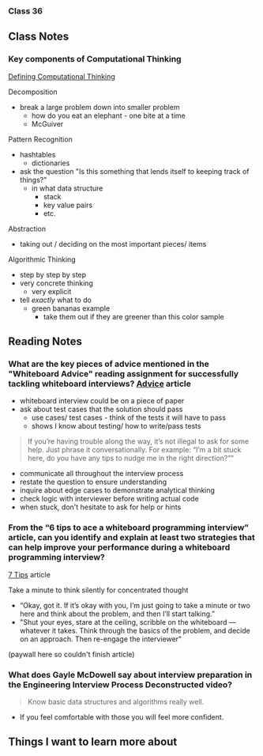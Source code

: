 ### Class 36


## Class Notes

### Key components of Computational Thinking
[Defining Computational Thinking](https://www.learning.com/blog/defining-computational-thinking/)

Decomposition
- break a large problem down into smaller problem
  - how do you eat an elephant - one bite at a time
  - McGuiver

Pattern Recognition
- hashtables
  - dictionaries
- ask the question "Is this something that lends itself to keeping track of things?"
  - in what data structure
      - stack
      - key value pairs
      - etc.

Abstraction
- taking out / deciding on the most important pieces/ items

Algorithmic Thinking
- step by step by step
- very concrete thinking
  - very explicit
- tell *exactly* what to do
  - green bananas example
    - take them out if they are greener than this color sample


## Reading Notes

### What are the key pieces of advice mentioned in the "Whiteboard Advice" reading assignment for successfully tackling whiteboard interviews? [Advice]() article
- whiteboard interview could be on a piece of paper
- ask about test cases that the solution should pass
  - use cases/ test cases - think of the tests it will have to pass
  - shows I know about testing/ how to write/pass tests
> If you’re having trouble along the way, it’s not illegal to ask for some help. Just phrase it conversationally. For example:
  > “I’m a bit stuck here, do you have any tips to nudge me in the right direction?”"
- communicate all throughout the interview process
- restate the question to ensure understanding
- inquire about edge cases to demonstrate analytical thinking
- check logic with interviewer before writing actual code
- when stuck, don't hesitate to ask for help or hints


### From the “6 tips to ace a whiteboard programming interview” article, can you identify and explain at least two strategies that can help improve your performance during a whiteboard programming interview?

[7 Tips](https://medium.com/@steve_45636/6-tips-to-ace-a-whiteboard-programming-interview-f06c1b378bc6) article

Take a minute to think silently for concentrated thought
- “Okay, got it. If it’s okay with you, I’m just going to take a minute or two here and think about the problem, and then I’ll start talking.”
- "Shut your eyes, stare at the ceiling, scribble on the whiteboard — whatever it takes. Think through the basics of the problem, and decide on an approach. Then re-engage the interviewer"

(paywall here so couldn't finish article)

### What does Gayle McDowell say about interview preparation in the Engineering Interview Process Deconstructed video?

> Know basic data structures and algorithms really well.
- If you feel comfortable with those you will feel more confident.

## Things I want to learn more about

